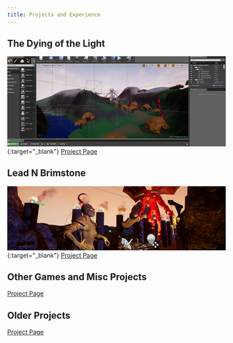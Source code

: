 ```yaml
---
title: Projects and Experience
---
```



## The Dying of the Light
[![Lead N Brimstone Preview Picture](/assets/img/LDCover.PNG)](/projects/DyingOfTheLight){:target="_blank"}
[Project Page](/projects/DyingOfTheLight)

## Lead N Brimstone 
[![Lead N Brimstone Preview Picture](/assets/img/LnBCover.PNG)](/projects/LeadNBrimstone){:target="_blank"} 
[Project Page](/projects/LeadNBrimstone) 

## Other Games and Misc Projects 
[Project Page](/projects/GameJamMisc) 

## Older Projects 
[Project Page](/projects/OldProjects) 